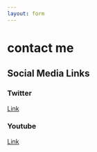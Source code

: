```yaml
---
layout: form
---
```


# contact me

## Social Media Links

### Twitter
[Link](https://twitter.com/HexGames2)

### Youtube
[Link](https://www.youtube.com/channel/UCTLK6bsmV1E119sHgorGvSg)
